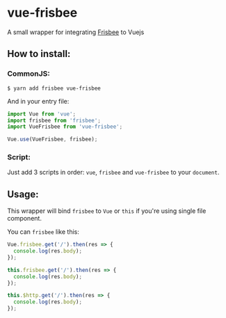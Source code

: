 # vue-frisbee
A small wrapper for integrating [Frisbee](https://github.com/niftylettuce/frisbee) to Vuejs

## How to install:
### CommonJS:
```console
$ yarn add frisbee vue-frisbee
```

And in your entry file:
```js
import Vue from 'vue';
import frisbee from 'frisbee';
import VueFrisbee from 'vue-frisbee';

Vue.use(VueFrisbee, frisbee);
```

### Script:
Just add 3 scripts in order: `vue`, `frisbee` and `vue-frisbee` to your `document`.

## Usage:
This wrapper will bind `frisbee` to `Vue` or `this` if you're using single file component.

You can `frisbee` like this:
```js
Vue.frisbee.get('/').then(res => {
  console.log(res.body);
});

this.frisbee.get('/').then(res => {
  console.log(res.body);
});

this.$http.get('/').then(res => {
  console.log(res.body);
});
```
